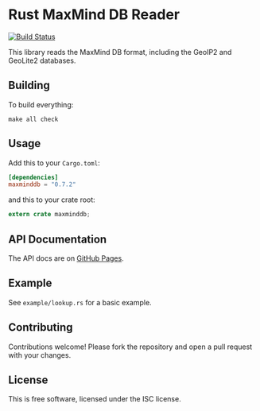 # Rust MaxMind DB Reader #

[![Build Status](https://travis-ci.org/oschwald/maxminddb-rust.svg?branch=master)](https://travis-ci.org/oschwald/maxminddb-rust)

This library reads the MaxMind DB format, including the GeoIP2 and GeoLite2
databases.

## Building ##

To build everything:

```
make all check
```

## Usage ##

Add this to your `Cargo.toml`:

```toml
[dependencies]
maxminddb = "0.7.2"
```

and this to your crate root:

```rust
extern crate maxminddb;
```

## API Documentation ##

The API docs are on [GitHub Pages](http://oschwald.github.io/maxminddb-rust/maxminddb/struct.Reader.html).

## Example ##

See `example/lookup.rs` for a basic example.

## Contributing ##

Contributions welcome! Please fork the repository and open a pull request
with your changes.

## License ##

This is free software, licensed under the ISC license.

